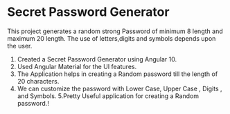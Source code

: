 # Secret Password Generator

This project generates a random strong Password of minimum 8 length and maximum 20 length.
The use of letters,digits and symbols depends upon the user.
1. Created a Secret Password Generator using Angular 10.
2. Used Angular Material for the UI features.
3. The Application helps in creating a Random password till the length of 20 characters.
4. We can customize the password with Lower Case, Upper Case , Digits , and Symbols.
5.Pretty Useful application for creating a Random password.!

